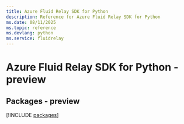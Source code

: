 ```yaml
---
title: Azure Fluid Relay SDK for Python
description: Reference for Azure Fluid Relay SDK for Python
ms.date: 08/11/2025
ms.topic: reference
ms.devlang: python
ms.service: fluidrelay
---
```

# Azure Fluid Relay SDK for Python - preview
## Packages - preview
[!INCLUDE [packages](fluid-relay-index.md)]